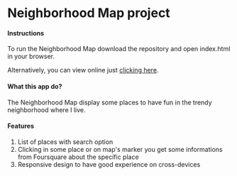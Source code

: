 # Neighborhood Map project
#### Instructions

To run the Neighborhood Map download the repository and open index.html in your browser.

Alternatively, you can view online just [clicking here](https://guiaamaral.github.io/neighborhood-map/).

#### What this app do?
The Neighborhood Map display some places to have fun in the trendy neighborhood where I live.

#### Features
1. List of places with search option
2. Clicking in some place or on map's marker you get some informations from Foursquare about the specific place
3. Responsive design to have good experience on cross-devices